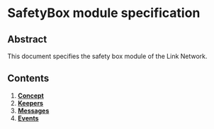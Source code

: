 # SafetyBox module specification

## Abstract

This document specifies the safety box module of the Link Network.

## Contents

1. **[Concept](01_concept.md)**
2. **[Keepers](02_keepers.md)**
3. **[Messages](03_messages.md)**
4. **[Events](04_events.md)**
